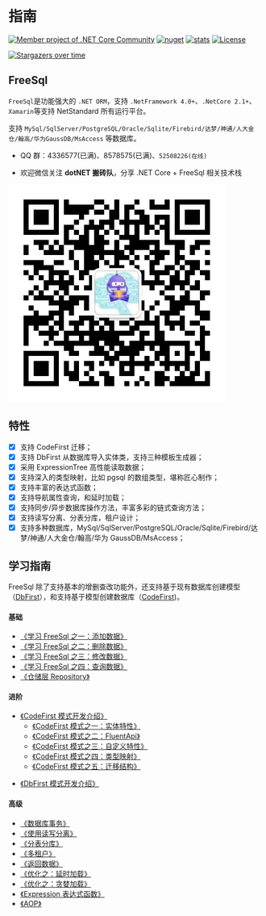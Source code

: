 # 指南

[![Member project of .NET Core Community](https://img.shields.io/badge/member%20project%20of-NCC-9e20c9.svg)](https://github.com/dotnetcore)
[![nuget](https://img.shields.io/nuget/v/FreeSql.svg?style=flat-square)](https://www.nuget.org/packages/FreeSql)
[![stats](https://img.shields.io/nuget/dt/FreeSql.svg?style=flat-square)](https://www.nuget.org/stats/packages/FreeSql?groupby=Version)
[![License](https://img.shields.io/badge/license-MIT-blue.svg)](https://github.com/dotnetcore/FreeSql/blob/master/LICENSE)

[![Stargazers over time](https://starchart.cc/dotnetcore/FreeSql.svg)](https://starchart.cc/dotnetcore/FreeSql)

## FreeSql

`FreeSql`是功能强大的 `.NET ORM`，支持 `.NetFramework 4.0+`、`.NetCore 2.1+`、`Xamarin`等支持 NetStandard 所有运行平台。

支持 `MySql/SqlServer/PostgreSQL/Oracle/Sqlite/Firebird/达梦/神通/人大金仓/翰高/华为GaussDB/MsAccess` 等数据库。

- QQ 群：4336577(已满)、8578575(已满)、`52508226(在线)`

- 欢迎微信关注 **dotNET 搬砖队**，分享 .NET Core + FreeSql 相关技术栈

![分享.NET Core+FreeSql相关技术](/wechat_qrcode.jpg)

## 特性

- [x] 支持 CodeFirst 迁移；
- [x] 支持 DbFirst 从数据库导入实体类，支持三种模板生成器；
- [x] 采用 ExpressionTree 高性能读取数据；
- [x] 支持深入的类型映射，比如 pgsql 的数组类型，堪称匠心制作；
- [x] 支持丰富的表达式函数；
- [x] 支持导航属性查询，和延时加载；
- [x] 支持同步/异步数据库操作方法，丰富多彩的链式查询方法；
- [x] 支持读写分离、分表分库，租户设计；
- [x] 支持多种数据库，MySql/SqlServer/PostgreSQL/Oracle/Sqlite/Firebird/达梦/神通/人大金仓/翰高/华为 GaussDB/MsAccess；

## 学习指南

FreeSql 除了支持基本的增删查改功能外，还支持基于现有数据库创建模型（[DbFirst](db-first.md)），和支持基于模型创建数据库（[CodeFirst](code-first.md))。

#### 基础

- [《学习 FreeSql 之一：添加数据》](insert.md)
- [《学习 FreeSql 之二：删除数据》](delete.md)
- [《学习 FreeSql 之三：修改数据》](update.md)
- [《学习 FreeSql 之四：查询数据》](select.md)
- [《仓储层 Repository》](repository.md)

#### 进阶

- [《CodeFirst 模式开发介绍》](code-first.md)
  - [《CodeFirst 模式之一：实体特性》](entity-attribute.md)
  - [《CodeFirst 模式之二：FluentApi》](fluent-api.md)
  - [《CodeFirst 模式之三：自定义特性》](custom-attribute.md)
  - [《CodeFirst 模式之四：类型映射》](type-mapping.md)
  - [《CodeFirst 模式之五：迁移结构》](code-first.md#迁移结构)

* [《DbFirst 模式开发介绍》](db-first.md)

#### 高级

- [《数据库事务》](transaction.md)
- [《使用读写分离》](read-write-splitting.md)
- [《分表分库》](sharding.md)
- [《多租户》](multi-tenancy.md)
- [《返回数据》](select-return-data.md)
- [《优化之：延时加载》](select-lazy-loading.md)
- [《优化之：贪婪加载》](select-include.md)
- [《Expression 表达式函数》](expression-function.md)
- [《AOP》](aop.md)
